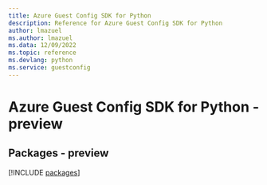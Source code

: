 ```yaml
---
title: Azure Guest Config SDK for Python
description: Reference for Azure Guest Config SDK for Python
author: lmazuel
ms.author: lmazuel
ms.data: 12/09/2022
ms.topic: reference
ms.devlang: python
ms.service: guestconfig
---
```

# Azure Guest Config SDK for Python - preview
## Packages - preview
[!INCLUDE [packages](guest-config-index.md)]